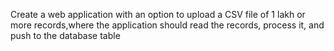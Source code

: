 Create a web application with an option to upload a CSV file of 1 lakh or more records,where the application should read the records, process it, and push to the database table
